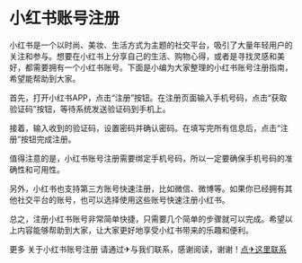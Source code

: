 # 小红书账号注册

小红书是一个以时尚、美妆、生活方式为主题的社交平台，吸引了大量年轻用户的关注和参与。想要在小红书上分享自己的生活、购物心得，或者是寻找灵感和美好，都需要拥有一个小红书账号。下面是小编为大家整理的小红书账号注册指南，希望能帮助到大家。

首先，打开小红书APP，点击“注册”按钮。在注册页面输入手机号码，点击“获取验证码”按钮，等待系统发送验证码到手机上。

接着，输入收到的验证码，设置密码并确认密码。在填写完所有信息后，点击“注册”按钮完成注册。

值得注意的是，小红书账号注册需要绑定手机号码，所以一定要确保手机号码的准确性和可用性。

另外，小红书也支持第三方账号快速注册，比如微信、微博等。如果你已经拥有其他社交平台的账号，也可以选择使用这些账号快速注册小红书。

总之，注册小红书账号非常简单快捷，只需要几个简单的步骤就可以完成。希望以上内容能够帮助到大家，让大家更好地享受小红书带来的乐趣和便利。

更多 关于小红书账号注册 请通过✈与我们联系，感谢阅读，谢谢！[点✈这里联系](https://sms.k02.cc)